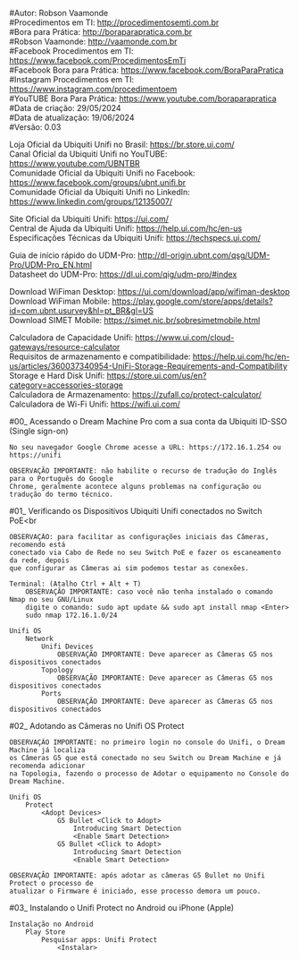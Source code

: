 #Autor: Robson Vaamonde<br>
#Procedimentos em TI: http://procedimentosemti.com.br<br>
#Bora para Prática: http://boraparapratica.com.br<br>
#Robson Vaamonde: http://vaamonde.com.br<br>
#Facebook Procedimentos em TI: https://www.facebook.com/ProcedimentosEmTi<br>
#Facebook Bora para Prática: https://www.facebook.com/BoraParaPratica<br>
#Instagram Procedimentos em TI: https://www.instagram.com/procedimentoem<br>
#YouTUBE Bora Para Prática: https://www.youtube.com/boraparapratica<br>
#Data de criação: 29/05/2024<br>
#Data de atualização: 19/06/2024<br>
#Versão: 0.03

Loja Oficial da Ubiquiti Unifi no Brasil: https://br.store.ui.com/<br>
Canal Oficial da Ubiquiti Unifi no YouTUBE: https://www.youtube.com/UBNTBR<br>
Comunidade Oficial da Ubiquiti Unifi no Facebook: https://www.facebook.com/groups/ubnt.unifi.br<br>
Comunidade Oficial da Ubiquiti Unifi no LinkedIn: https://www.linkedin.com/groups/12135007/

Site Oficial da Ubiquiti Unifi: https://ui.com/<br>
Central de Ajuda da Ubiquiti Unifi: https://help.ui.com/hc/en-us<br>
Especificações Técnicas da Ubiquiti Unifi: https://techspecs.ui.com/

Guia de início rápido do UDM-Pro: http://dl-origin.ubnt.com/qsg/UDM-Pro/UDM-Pro_EN.html<br>
Datasheet do UDM-Pro: https://dl.ui.com/qig/udm-pro/#index

Download WiFiman Desktop: https://ui.com/download/app/wifiman-desktop<br>
Download WiFiman Mobile: https://play.google.com/store/apps/details?id=com.ubnt.usurvey&hl=pt_BR&gl=US<br>
Download SIMET Mobile: https://simet.nic.br/sobresimetmobile.html

Calculadora de Capacidade Unifi: https://www.ui.com/cloud-gateways/resource-calculator<br>
Requisitos de armazenamento e compatibilidade: https://help.ui.com/hc/en-us/articles/360037340954-UniFi-Storage-Requirements-and-Compatibility<br>
Storage e Hard Disk Unifi: https://store.ui.com/us/en?category=accessories-storage<br>
Calculadora de Armazenamento: https://zufall.co/protect-calculator/<br>
Calculadora de Wi-Fi Unifi: https://wifi.ui.com/

#00_ Acessando o Dream Machine Pro com a sua conta da Ubiquiti ID-SSO (Single sign-on)<br>

	No seu navegador Google Chrome acesse a URL: https://172.16.1.254 ou https://unifi
	
	OBSERVAÇÃO IMPORTANTE: não habilite o recurso de tradução do Inglês para o Português do Google
	Chrome, geralmente acontece alguns problemas na configuração ou tradução do termo técnico.

#01_ Verificando os Dispositivos Ubiquiti Unifi conectados no Switch PoE<br
	
	OBSERVAÇÃO: para facilitar as configurações iniciais das Câmeras, recomendo está
	conectado via Cabo de Rede no seu Switch PoE e fazer os escaneamento da rede, depois
	que configurar as Câmeras ai sim podemos testar as conexões.

	Terminal: (Atalho Ctrl + Alt + T)
		OBSERVAÇÃO IMPORTANTE: caso você não tenha instalado o comando Nmap no seu GNU/Linux
		digite o comando: sudo apt update && sudo apt install nmap <Enter>
		sudo nmap 172.16.1.0/24
	
	Unifi OS
		Network
			Unifi Devices
				OBSERVAÇÃO IMPORTANTE: Deve aparecer as Câmeras G5 nos dispositivos conectados
			Topology
				OBSERVAÇÃO IMPORTANTE: Deve aparecer as Câmeras G5 nos dispositivos conectados
			Ports
				OBSERVAÇÃO IMPORTANTE: Deve aparecer as Câmeras G5 nos dispositivos conectados

#02_ Adotando as Câmeras no Unifi OS Protect<br>

	OBSERVAÇÃO IMPORTANTE: no primeiro login no console do Unifi, o Dream Machine já localiza
	os Câmeras G5 que está conectado no seu Switch ou Dream Machine e já recomenda adicionar 
	na Topologia, fazendo o processo de Adotar o equipamento no Console do Dream Machine.

	Unifi OS
		Protect
			<Adopt Devices>
				G5 Bullet <Click to Adopt>
					Introducing Smart Detection
					<Enable Smart Detection>
				G5 Bullet <Click to Adopt>
					Introducing Smart Detection
					<Enable Smart Detection>
	
	OBSERVAÇÃO IMPORTANTE: após adotar as câmeras G5 Bullet no Unifi Protect o processo de 
	atualizar o Firmware é iniciado, esse processo demora um pouco.

#03_ Instalando o Unifi Protect no Android ou iPhone (Apple)<br>

	Instalação no Android
		Play Store
			Pesquisar apps: Unifi Protect
				<Instalar>